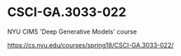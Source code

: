 # CSCI-GA.3033-022
NYU CIMS 'Deep Generative Models' course

https://cs.nyu.edu/courses/spring18/CSCI-GA.3033-022/

